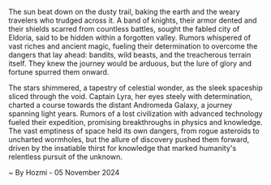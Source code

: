 
The sun beat down on the dusty trail, baking the earth and the weary travelers who trudged across it.  A band of knights, their armor dented and their shields scarred from countless battles, sought the fabled city of Eldoria, said to be hidden within a forgotten valley. Rumors whispered of vast riches and ancient magic, fueling their determination to overcome the dangers that lay ahead: bandits, wild beasts, and the treacherous terrain itself. They knew the journey would be arduous, but the lure of glory and fortune spurred them onward.

The stars shimmered, a tapestry of celestial wonder, as the sleek spaceship sliced through the void.  Captain Lyra, her eyes steely with determination, charted a course towards the distant Andromeda Galaxy, a journey spanning light years.  Rumors of a lost civilization with advanced technology fueled their expedition, promising breakthroughs in physics and knowledge.  The vast emptiness of space held its own dangers, from rogue asteroids to uncharted wormholes, but the allure of discovery pushed them forward, driven by the insatiable thirst for knowledge that marked humanity's relentless pursuit of the unknown. 

~ By Hozmi - 05 November 2024
